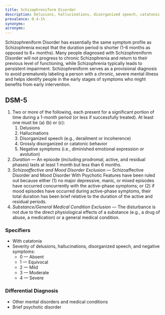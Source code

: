```yaml
---
title: Schizophreniform Disorder
description: Delusions, hallucinations, disorganized speech, catatonic or disorganized behavior, and/or diminished emotional expression and motivation lasting 1-6 months.
prevalence: 0.4-1%
synonyms:
acronyms:
---
```


Schizophreniform Disorder has essentially the same symptom profile as Schizophrenia except that the duration period is shorter (1-6 months as opposed to 6+ months). Many people diagnosed with Schizophreniform Disorder will not progress to chronic Schizophrenia and return to their previous level of functioning, while Schizophrenia typically leads to persistent impairment. Schizophreniform serves as a provisional diagnosis to avoid prematurely labeling a person with a chronic, severe mental illness and helps identify people in the early stages of symptoms who might benefits from  early intervention.

## DSM-5
1. Two or more of the following, each present for a significant portion of time during a 1-month period (or less if successfully treated). At least one must be (a) (b) or (c):  
    1. Delusions  
    2. Hallucinations  
    3. Disorganized speech (e.g., derailment or incoherence)  
    4. Grossly disorganized or catatonic behavior  
    5. Negative symptoms (i.e., diminished emotional expression or avolution)  
2. <i>Duration </i> — An episode (including prodromal, active, and residual phases) lasts at least 1 month but less than 6 months.  
3. <i> Schizoaffective and Mood Disorder Exclusion </i> — Schizoaffective Disorder and Mood Disorder With Psychotic Features have been ruled out because either (1) no major depressive, manic, or mixed episodes have occurred concurrently with the active-phase symptoms; or (2) if mood episodes have occurred during active-phase symptoms, their total duration has been brief relative to the duration of the active and residual periods.  
4. <i>Substance/General Medical Condition Exclusion </i> — The disturbance is not due to the direct physiological effects of a substance (e.g., a drug of abuse, a medication) or a general medical condition.  

### Specifiers
- With catatonia  
- Severity of delusions, hallucinations, disorganized speech, and negative symptoms:  
    - 0 — Absent  
    - 1 — Equivocal  
    - 2 — Mild  
    - 3 — Moderate  
    - 4 — Severe

### Differential Diagnosis
- Other mental disorders and medical conditions  
- Brief psychotic disorder  